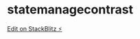 # statemanagecontrast

[Edit on StackBlitz ⚡️](https://stackblitz.com/edit/state-management-contrast)
